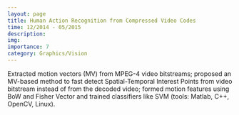 ```yaml
---
layout: page
title: Human Action Recognition from Compressed Video Codes
time: 12/2014 - 05/2015  
description: 
img:
importance: 7
category: Graphics/Vision
---
```





Extracted motion vectors (MV) from MPEG-4 video bitstreams; proposed an MV-based method to fast detect Spatial-Temporal Interest Points from video bitstream instead of from the decoded video; formed motion features using BoW and Fisher Vector and trained classifiers like SVM (tools: Matlab, C++, OpenCV, Linux).